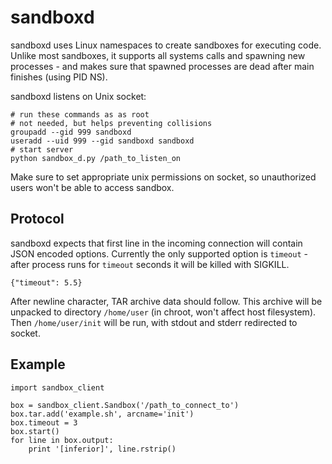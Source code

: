 sandboxd
==================

sandboxd uses Linux namespaces to create sandboxes for executing code.
Unlike most sandboxes, it supports all systems calls and spawning new processes - and makes sure that
spawned processes are dead after main finishes (using PID NS).

sandboxd listens on Unix socket:

```
# run these commands as as root
# not needed, but helps preventing collisions
groupadd --gid 999 sandboxd
useradd --uid 999 --gid sandboxd sandboxd
# start server
python sandbox_d.py /path_to_listen_on
```

Make sure to set appropriate unix permissions on socket, so unauthorized users won't be able
to access sandbox.

Protocol
------------------

sandboxd expects that first line in the incoming connection will contain JSON encoded options.
Currently the only supported option is `timeout` - after process runs for `timeout` seconds it
will be killed with SIGKILL.

```
{"timeout": 5.5}
```

After newline character, TAR archive data should follow. This archive will be unpacked to
directory `/home/user` (in chroot, won't affect host filesystem). Then `/home/user/init` will
be run, with stdout and stderr redirected to socket.

Example
---------------------

```
import sandbox_client

box = sandbox_client.Sandbox('/path_to_connect_to')
box.tar.add('example.sh', arcname='init')
box.timeout = 3
box.start()
for line in box.output:
    print '[inferior]', line.rstrip()
```
